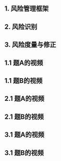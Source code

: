 
## 1. 风险管理框架

## 2. 风险识别

## 3. 风险度量与修正

## 1.1 题A的视频
## 1.1 题B的视频

## 2.1 题A的视频
## 2.1 题B的视频

## 3.1 题A的视频
## 3.1 题B的视频